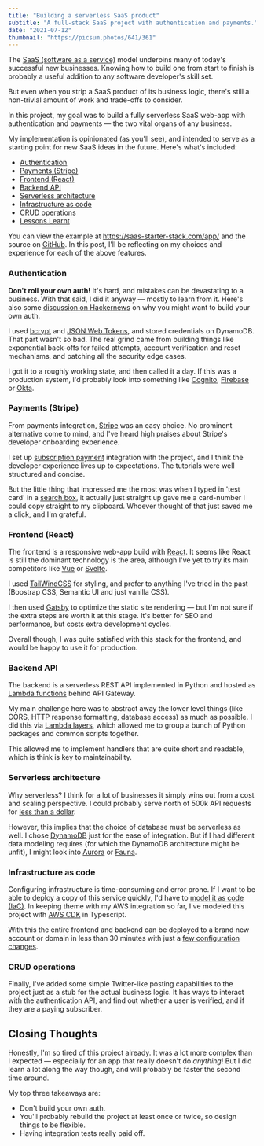```yaml
---
title: "Building a serverless SaaS product"
subtitle: "A full-stack SaaS project with authentication and payments."
date: "2021-07-12"
thumbnail: "https://picsum.photos/641/361"
---
```


The [SaaS (software as a service)](https://en.wikipedia.org/wiki/Software_as_a_service) model underpins many of today's successful new businesses. Knowing how to build one from start to finish is probably a useful addition to any software developer's skill set.

But even when you strip a SaaS product of its business logic, there's still a non-trivial amount of work and trade-offs to consider.

In this project, my goal was to build a fully serverless SaaS web-app with authentication and payments — the two vital organs of any business.

My implementation is opinionated (as you'll see), and intended to serve as a starting point for new SaaS ideas in the future. Here's what's included:

- [Authentication](#authentication)
- [Payments (Stripe)](#payments-stripe)
- [Frontend (React)](#frontend-react)
- [Backend API](#backend-api)
- [Serverless architecture](#serverless-architecture)
- [Infrastructure as code](#infrastructure-as-code)
- [CRUD operations](#crud-operations)
- [Lessons Learnt](#lessons-learnt)

You can view the example at https://saas-starter-stack.com/app/ and the source on [GitHub](https://github.com/pixegami/saas-starter). In this post, I'll be reflecting on my choices and experience for each of the above features.

### Authentication

**Don't roll your own auth!** It's hard, and mistakes can be devastating to a business. With that said, I did it anyway — mostly to learn from it. Here's also some [discussion on Hackernews](https://news.ycombinator.com/item?id=22001918) on why you might want to build your own auth.

I used [bcrypt](https://codahale.com/how-to-safely-store-a-password/) and [JSON Web Tokens](https://jwt.io/), and stored credentials on DynamoDB. That part wasn't so bad. The real grind came from building things like exponential back-offs for failed attempts, account verification and reset mechanisms, and patching all the security edge cases.

I got it to a roughly working state, and then called it a day. If this was a production system, I'd probably look into something like [Cognito](https://aws.amazon.com/cognito/), [Firebase](https://firebase.google.com/products/auth) or [Okta](https://www.okta.com/).

### Payments (Stripe)

From payments integration, [Stripe](https://stripe.com) was an easy choice. No prominent alternative come to mind, and I've heard high praises about Stripe's developer onboarding experience.

I set up [subscription payment](https://stripe.com/en-au/billing) integration with the project, and I think the developer experience lives up to expectations. The tutorials were well structured and concise.

But the little thing that impressed me the most was when I typed in 'test card' in a [search box](https://stripe.com/docs/testing), it actually just straight up gave me a card-number I could copy straight to my clipboard. Whoever thought of that just saved me a click, and I'm grateful.

### Frontend (React)

The frontend is a responsive web-app build with [React](https://reactjs.org/). It seems like React is still the dominant technology is the area, although I've yet to try its main competitors like [Vue](https://vuejs.org/) or [Svelte](https://svelte.dev/).

I used [TailWindCSS](https://tailwindcss.com/) for styling, and prefer to anything I've tried in the past (Boostrap CSS, Semantic UI and just vanilla CSS).

I then used [Gatsby](https://www.gatsbyjs.com/) to optimize the static site rendering — but I'm not sure if the extra steps are worth it at this stage. It's better for SEO and performance, but costs extra development cycles.

Overall though, I was quite satisfied with this stack for the frontend, and would be happy to use it for production.

### Backend API

The backend is a serverless REST API implemented in Python and hosted as [Lambda functions](https://aws.amazon.com/lambda/) behind API Gateway.

My main challenge here was to abstract away the lower level things (like CORS, HTTP response formatting, database access) as much as possible. I did this via [Lambda layers](https://docs.aws.amazon.com/lambda/latest/dg/configuration-layers.html), which allowed me to group a bunch of Python packages and common scripts together.

This allowed me to implement handlers that are quite short and readable, which is think is key to maintainability.

### Serverless architecture

Why serverless? I think for a lot of businesses it simply wins out from a cost and scaling perspective. I could probably serve north of 500k API requests for [less than a dollar](https://aws.amazon.com/lambda/pricing/).

However, this implies that the choice of database must be serverless as well. I chose [DynamoDB](https://aws.amazon.com/dynamodb/) just for the ease of integration. But if I had different data modeling requires (for which the DynamoDB architecture might be unfit), I might look into [Aurora](https://aws.amazon.com/rds/aurora/) or [Fauna](https://fauna.com/).

### Infrastructure as code

Configuring infrastructure is time-consuming and error prone. If I want to be able to deploy a copy of this service quickly, I'd have to [model it as code (IaC)](https://en.wikipedia.org/wiki/Infrastructure_as_code). In keeping theme with my AWS integration so far, I've modeled this project with [AWS CDK](https://docs.aws.amazon.com/cdk/latest/guide/home.html) in Typescript.

With this the entire frontend and backend can be deployed to a brand new account or domain in less than 30 minutes with just a [few configuration changes](https://github.com/pixegami/saas-starter/blob/master/saas-infrastructure/service.config.json).

### CRUD operations

Finally, I've added some simple Twitter-like posting capabilities to the project just as a stub for the actual business logic. It has ways to interact with the authentication API, and find out whether a user is verified, and if they are a paying subscriber.

## Closing Thoughts

Honestly, I'm so tired of this project already. It was a lot more complex than I expected — especially for an app that really doesn't do _anything_! But I did learn a lot along the way though, and will probably be faster the second time around.

My top three takeaways are:

- Don't build your own auth.
- You'll probably rebuild the project at least once or twice, so design things to be flexible.
- Having integration tests really paid off.
